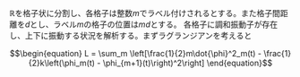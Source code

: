 $\mathbb{R}$を格子状に分割し、各格子は整数$m$でラベル付けされるとする。また格子間距離を$`d`$とし、ラベル$`m`$の格子の位置は$`md`$とする。
各格子に調和振動子が存在し、上下に振動する状況を解析する。まずラグランジアンを考えると

$$\begin{equation}
L = \sum_m \left[\frac{1}{2}m\dot{\phi}^2_m(t) - \frac{1}{2}k\left(\phi_m(t) - \phi_{m+1}(t)\right)^2\right]
\end{equation}$$
